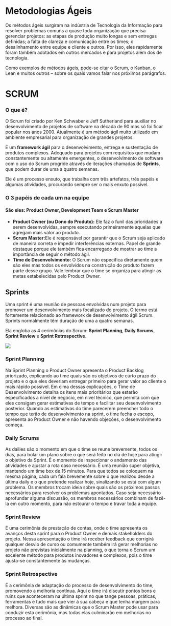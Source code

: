 <h1>Metodologias Ágeis</h1>
<p>
Os métodos ágeis surgiram na indústria de Tecnologia da Informação para resolver problemas comuns a quase toda organização que precisa gerenciar projetos: as etapas de produção muito longas e sem entregas definidas; a falta de clareza e comunicação entre os times; o desalinhamento entre equipe e cliente e outros. Por isso, eles rapidamente foram também adotados em outros mercados e para projetos além dos de tecnologia.
<p/>
<p>
Como exemplos de métodos ágeis, pode-se citar o Scrum, o Kanban, o Lean e muitos outros – sobre os quais vamos falar nos próximos parágrafos.
</p>
<h1>SCRUM</h1>
<h3>O que é?</h3>
<p>
O Scrum foi criado por Ken Schwaber e Jeff Sutherland para auxiliar no desenvolvimento de projetos de software na década de 90 mas só foi ficar popular nos anos 2000. Atualmente é um método ágil muito utilizado em ambiente empresarial para organização de grandes projetos. 

É um <strong>framework ágil</strong> para o desenvolvimento, entrega e sustentação de produtos complexos.
Adequado para projetos com requisitos que mudam constantemente ou altamente emergentes, o desenvolvimento de software com o uso do Scrum progride através de iterações chamadas de **Sprints**, que podem durar de uma a quatro semanas.

Ele é um processo enxuto, que trabalha com três artefatos, três papéis e algumas atividades, procurando sempre ser o mais enxuto possível.
</p>
<h3>O 3 papéis de cada um na equipe</h3>
<h4><strong>São eles: </strong>Product Owner, Development Team e Scrum Master</h4>

<ul>
  <li>
    <strong>Product Owner (ou Dono do Produto):</strong> Ele faz o funil das prioridades a serem desenvolvidas, sempre executando primeiramente aquelas que agregam mais valor ao produto.
  </li>
  <li>
    <strong>Scrum Master:</strong>Ele é responsável por garantir que o Scrum seja aplicado de maneira correta e impedir interferências externas. Papel de grande destaque porque ele também fica encarregado de mostrar ao time a importância de seguir o método ágil.
  </li>
  <li>
    <strong>Time de Desenvolvimento:</strong> O Scrum não especifica diretamente quem são eles mas todos os envolvidos na construção do produto fazem parte desse grupo. Vale lembrar que o time se organiza para atingir as metas estabelecidas pelo Product Owner.
  </li>
</ul>

<h2>Sprints</h2>
<p>
Uma sprint é uma reunião de pessoas envolvidas num projeto para promover um desenvolvimento mais focalizado do projeto. O termo está fortemente relacionado ao framework de desenvolvimento ágil Scrum. Sprints normalmente têm duração de uma a quatro semanas.

Ela engloba as 4 cerimônias do Scrum: <strong>Sprint Planning</strong>, <strong>Daily Scrums</strong>, <strong>Sprint Review</strong> e <strong>Sprint Retrospective</strong>.
</p>

<img src="https://artia.com/wp-content/uploads/2020/02/resumo-de-como-uma-sprint-funciona.png" />

<h3>Sprint Planning</h3>

<p>
Na Sprint Planning o Product Owner apresenta o Product Backlog priorizado, explicando ao time quais são os objetivos de curto prazo do projeto e o que eles deveriam entregar primeiro para gerar valor ao cliente o mais rápido possível. Em cima dessas explicações, o Time de Desenvolvimento detalha os itens mais prioritários que estarão especificados a nível de negócio, em nível técnico, que permita com que eles consigam gerar estimativas de tempo e facilitar seu desenvolvimento posterior. Quando as estimativas do time parecerem preencher todo o tempo que terão de desenvolvimento na sprint, o time fecha o escopo, apresenta ao Product Owner e não havendo objeções, o desenvolvimento começa.
</p>

<h3>Daily Scrums</h3>

<p>
As dailies são o momento em que o time se reune brevemente, todos os dias, para bolar um plano sobre o que será feito no dia de hoje para atingir o objetivo da Sprint. É o momento de inspecionar o andamento das atividades e ajustar a rota caso necessário. É uma reunião super objetiva, mantendo um time box de 15 minutos. Para que todos se coloquem na mesma página, cada um fala brevemente sobre o que realizou desde a última daily e o que pretende realizar hoje, sinalizando se está com algum problema. Os membros trocam ideia sobre quais são os próximos passos necessários para resolver os problemas apontados. Caso seja necessário aprofundar alguma discussão, os membros necessários combinam de fazê-la em outro momento, para não estourar o tempo e travar toda a equipe.
</p>

<h3>Sprint Review</h3>

<p>
É uma cerimônia de prestação de contas, onde o time apresenta os avanços desta sprint para o Product Owner e demais stakeholders do projeto. Nessa apresentação o time irá receber feedback que corrigirá qualquer desvio de curso ou comumente também irá gerar melhorias no projeto não previstas inicialmente na planning, o que torna o Scrum um excelente método para produtos inovadores e complexos, pois o time ajusta-se constantemente às mudanças.
</p>

<h3>Sprint Retrospective</h3>

<p>
É a cerimônia de adaptação do processo de desenvolvimento do time, promovendo a melhoria contínua. Aqui o time irá discutir pontos bons e ruins que aconteceram na última sprint no que tange pessoas, práticas, ferramentas e tudo mais que vier à sua cabeça e que tenha margem para melhora. Diversas são as dinâmicas que o Scrum Master pode usar para conduzir esta cerimônia, mas todas elas culminarão em melhorias no processo ao final.
</p>
